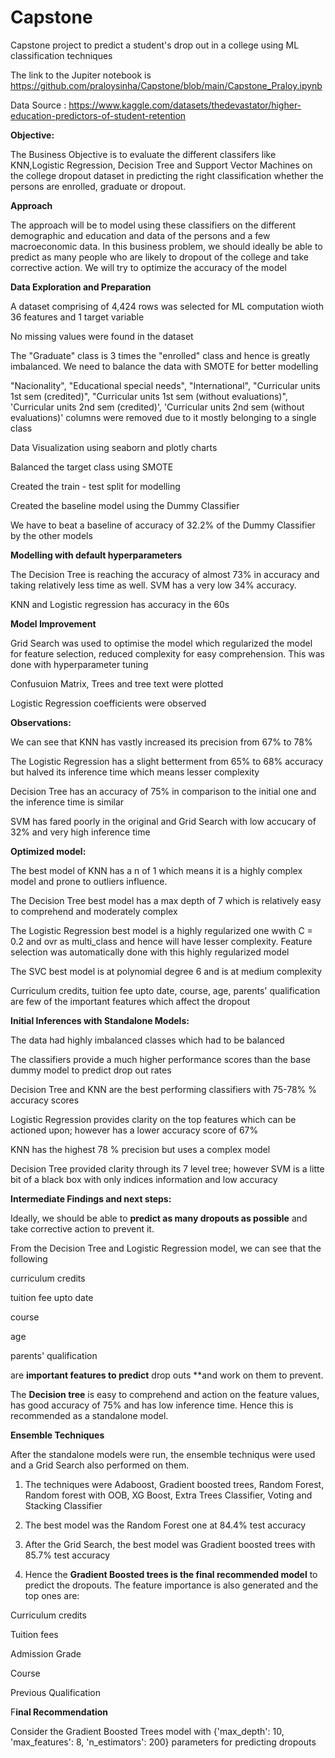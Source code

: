 # Capstone
Capstone project to predict a student's drop out in a college using ML classification techniques

The link to the Jupiter notebook is https://github.com/praloysinha/Capstone/blob/main/Capstone_Praloy.ipynb

Data Source : https://www.kaggle.com/datasets/thedevastator/higher-education-predictors-of-student-retention

**Objective:**

The Business Objective is to evaluate the different classifers like KNN,Logistic Regression, Decision Tree and Support Vector Machines on the college dropout dataset in predicting the right classification whether the persons are enrolled, graduate or dropout.

**Approach**

The approach will be to model using these classifiers on the different demographic and education and data of the persons and a few macroeconomic data. In this business problem, we should ideally be able to predict as many people who are likely to dropout of the college and take corrective action. We will try to optimize the accuracy of the model

**Data Exploration and Preparation**

A dataset comprising of 4,424 rows was selected for ML computation wioth 36 features and 1 target variable

No missing values were found in the dataset

The "Graduate" class is 3 times the "enrolled" class and hence is greatly imbalanced. We need to balance the data with SMOTE for better modelling

"Nacionality", "Educational special needs", "International", "Curricular units 1st sem (credited)", "Curricular units 1st sem (without evaluations)", 'Curricular units 2nd sem (credited)', 'Curricular units 2nd sem (without evaluations)' columns were removed due to it mostly belonging to a single class 

Data Visualization using seaborn and plotly charts

Balanced the target class using SMOTE

Created the train - test split for modelling


Created the baseline model using the Dummy Classifier

We have to beat a baseline of accuracy of 32.2% of the Dummy Classifier by the other models

**Modelling with default hyperparameters**

The Decision Tree is reaching the accuracy of almost 73% in accuracy and taking relatively less time as well. SVM has a very low 34% accuracy.

KNN and Logistic regression has accuracy in the 60s

**Model Improvement**

Grid Search was used to optimise the model which regularized the model for feature selection, reduced complexity for easy comprehension. This was done with hyperparameter tuning

Confusuion Matrix, Trees and tree text were plotted

Logistic Regression coefficients were observed

**Observations:**

We can see that KNN has vastly increased its precision from 67% to 78%

The Logistic Regression has a slight betterment from 65% to 68% accuracy but halved its inference time which means lesser complexity

Decision Tree has an accuracy of 75% in comparison to the initial one and the inference time is similar

SVM has fared poorly in the original and Grid Search with low accucary of 32% and very high inference time

**Optimized model:**

The best model of KNN has a n of 1 which means it is a highly complex model and prone to outliers influence.

The Decision Tree best model has a max depth of 7 which is relatively easy to comprehend and moderately complex

The Logistic Regression best model is a highly regularized one wwith C = 0.2 and ovr as multi_class and hence will have lesser complexity. Feature selection was automatically done with this highly regularized model

The SVC best model is at polynomial degree 6 and is at medium complexity 

Curriculum credits, tuition fee upto date, course, age, parents' qualification are few of the important features which affect the dropout

**Initial Inferences with Standalone Models:**

The data had highly imbalanced classes which had to be balanced

The classifiers provide a much higher performance scores than the base dummy model to predict drop out rates

Decision Tree and KNN are the best performing classifiers with 75-78% % accuracy scores

Logistic Regression provides clarity on the top features which can be actioned upon; however has a lower accuracy score of 67%

KNN has the highest 78 % precision but uses a complex model

Decision Tree provided clarity through its 7 level tree; however SVM is a litte bit of a black box with only indices information and low accuracy

**Intermediate Findings and next steps:**

Ideally, we should be able to **predict as many dropouts as possible** and take corrective action to prevent it.

From the Decision Tree and Logistic Regression model, we can see that the following

curriculum credits

tuition fee upto date

course

age

parents' qualification

are **important features to predict** drop outs **and work on them to prevent.

The **Decision tree** is easy to comprehend and action on the feature values, has good accuracy of 75% and has low inference time. Hence this is recommended as a standalone model. 

**Ensemble Techniques**

After the standalone models were run, the ensemble techniqus were used and a Grid Search also performed on them.

1. The techniques were Adaboost, Gradient boosted trees, Random Forest, Random forest with OOB, XG Boost, Extra Trees Classifier, Voting and Stacking Classifier
   
2. The best model was the Random Forest one at 84.4% test accuracy
   
3. After the Grid Search, the best model was Gradient boosted trees with 85.7% test accuracy
   
4. Hence the **Gradient Boosted trees is the final recommended model** to predict the dropouts. The feature importance is also generated and the top ones are:

Curriculum credits

Tuition fees

Admission Grade

Course

Previous Qualification

F**inal Recommendation**

Consider the Gradient Boosted Trees model with {'max_depth': 10, 'max_features': 8, 'n_estimators': 200} parameters for predicting dropouts 

